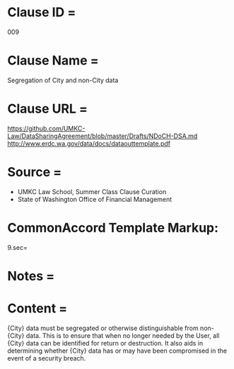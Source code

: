 # Clause ID = 
009

# Clause Name = 
Segregation of City and non-City data

# Clause URL = 
https://github.com/UMKC-Law/DataSharingAgreement/blob/master/Drafts/NDoCH-DSA.md
http://www.erdc.wa.gov/data/docs/dataouttemplate.pdf

# Source =  
* UMKC Law School, Summer Class Clause Curation
* State of Washington Office of Financial Management

# CommonAccord Template Markup:   
9.sec=

# Notes = 


# Content = 
{City} data must be segregated or otherwise distinguishable from non-{City} data. This is to ensure that when no longer needed by the User, all {City} data can be identified for return or destruction. It also aids in determining whether {City} data has or may have been compromised in the event of a security breach.
